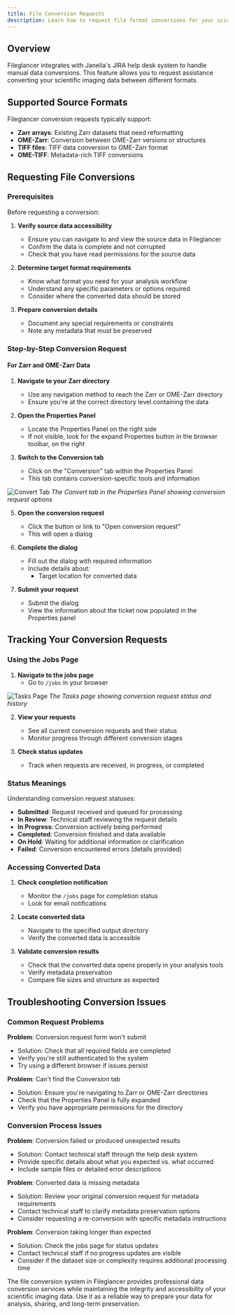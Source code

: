 ```yaml
---
title: File Conversion Requests
description: Learn how to request file format conversions for your scientific imaging data through Fileglancer's integrated help desk system.
---
```


## Overview

Fileglancer integrates with Janelia's JIRA help desk system to handle manual data conversions. This feature allows you to request assistance converting your scientific imaging data between different formats.

## Supported Source Formats

Fileglancer conversion requests typically support:

- **Zarr arrays**: Existing Zarr datasets that need reformatting
- **OME-Zarr**: Conversion between OME-Zarr versions or structures
- **TIFF files**: TIFF data conversion to OME-Zarr format
- **OME-TIFF**: Metadata-rich TIFF conversions

## Requesting File Conversions

### Prerequisites

Before requesting a conversion:

1. **Verify source data accessibility**
   - Ensure you can navigate to and view the source data in Fileglancer
   - Confirm the data is complete and not corrupted
   - Check that you have read permissions for the source data

2. **Determine target format requirements**
   - Know what format you need for your analysis workflow
   - Understand any specific parameters or options required
   - Consider where the converted data should be stored

3. **Prepare conversion details**
   - Document any special requirements or constraints
   - Note any metadata that must be preserved

### Step-by-Step Conversion Request

#### For Zarr and OME-Zarr Data

1. **Navigate to your Zarr directory**
   - Use any navigation method to reach the Zarr or OME-Zarr directory
   - Ensure you're at the correct directory level containing the data

2. **Open the Properties Panel**
   - Locate the Properties Panel on the right side
   - If not visible, look for the expand Properties button in the browser toolbar, on the right

3. **Switch to the Conversion tab**
   - Click on the "Conversion" tab within the Properties Panel
   - This tab contains conversion-specific tools and information

![Convert Tab](../../../assets/fileglancer-convert-tab.png)
*The Convert tab in the Properties Panel showing conversion request options*

5. **Open the conversion request**
   - Click the button or link to "Open conversion request"
   - This will open a dialog

6. **Complete the dialog**
   - Fill out the dialog with required information
   - Include details about:
     - Target location for converted data

7. **Submit your request**
   - Submit the dialog
   - View the information about the ticket now populated in the Properties panel

## Tracking Your Conversion Requests

### Using the Jobs Page

1. **Navigate to the jobs page**
   - Go to `/jobs` in your browser

![Tasks Page](../../../assets/fileglancer-tasks-page.png)
*The Tasks page showing conversion request status and history*

2. **View your requests**
   - See all current conversion requests and their status
   - Monitor progress through different conversion stages

3. **Check status updates**
   - Track when requests are received, in progress, or completed

### Status Meanings

Understanding conversion request statuses:

- **Submitted**: Request received and queued for processing
- **In Review**: Technical staff reviewing the request details
- **In Progress**: Conversion actively being performed
- **Completed**: Conversion finished and data available
- **On Hold**: Waiting for additional information or clarification
- **Failed**: Conversion encountered errors (details provided)

### Accessing Converted Data

1. **Check completion notification**
   - Monitor the `/jobs` page for completion status
   - Look for email notifications

2. **Locate converted data**
   - Navigate to the specified output directory
   - Verify the converted data is accessible

3. **Validate conversion results**
   - Check that the converted data opens properly in your analysis tools
   - Verify metadata preservation
   - Compare file sizes and structure as expected

## Troubleshooting Conversion Issues

### Common Request Problems

**Problem**: Conversion request form won't submit
- Solution: Check that all required fields are completed
- Verify you're still authenticated to the system
- Try using a different browser if issues persist

**Problem**: Can't find the Conversion tab
- Solution: Ensure you're navigating to Zarr or OME-Zarr directories
- Check that the Properties Panel is fully expanded
- Verify you have appropriate permissions for the directory

### Conversion Process Issues

**Problem**: Conversion failed or produced unexpected results
- Solution: Contact technical staff through the help desk system
- Provide specific details about what you expected vs. what occurred
- Include sample files or detailed error descriptions

**Problem**: Converted data is missing metadata
- Solution: Review your original conversion request for metadata requirements
- Contact technical staff to clarify metadata preservation options
- Consider requesting a re-conversion with specific metadata instructions

**Problem**: Conversion taking longer than expected
- Solution: Check the jobs page for status updates
- Contact technical staff if no progress updates are visible
- Consider if the dataset size or complexity requires additional processing time

The file conversion system in Fileglancer provides professional data conversion services while maintaining the integrity and accessibility of your scientific imaging data. Use it as a reliable way to prepare your data for analysis, sharing, and long-term preservation.